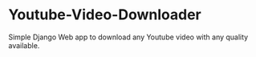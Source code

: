 # Youtube-Video-Downloader
Simple Django Web app to download any Youtube video with any quality available.
